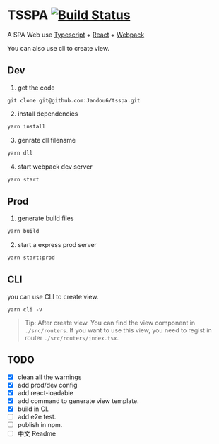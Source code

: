 # TSSPA [![Build Status](https://img.shields.io/travis/Jandou6/tsspa/master.svg)](https://travis-ci.org/Jandou6/tsspa/branches)

A SPA Web use [Typescript](http://www.typescriptlang.org/) + [React](https://reactjs.org/) + [Webpack](http://webpack.github.io/)

You can also use cli to create view.

## Dev
1. get the code
```git
git clone git@github.com:Jandou6/tsspa.git
```
2. install dependencies
```bash
yarn install
```
3. genrate dll filename
```bash
yarn dll
```

4. start webpack dev server
```bash
yarn start
```

## Prod
1. generate build files
```bash
yarn build
```
2. start a express prod server
```bash
yarn start:prod
```

## CLI
you can use CLI to create view.
```
yarn cli -v
```
> Tip:
After create view. You can find the view component in `./src/routers`. If you want to use this view, you need to regist in router `./src/routers/index.tsx`.
## TODO
- [x] clean all the warnings
- [x] add prod/dev config
- [x] add react-loadable
- [x] add command to generate view template.
- [x] build in CI.
- [ ] add e2e test.
- [ ] publish in npm.
- [ ] 中文 Readme